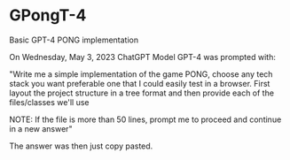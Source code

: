 # GPongT-4
Basic GPT-4 PONG implementation

On Wednesday, May 3, 2023 ChatGPT Model GPT-4 was prompted with:

"Write me a simple implementation of the game PONG, choose any tech stack you want preferable one that I could easily test in a browser.
First layout the project structure in a tree format and then provide each of the files/classes we'll use

NOTE: If the file is more than 50 lines, prompt me to proceed and continue in a new answer"

The answer was then just copy pasted.
